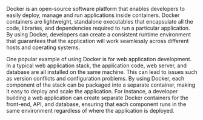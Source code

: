 

Docker is an open-source software platform that enables developers to easily deploy, manage and run applications inside containers. Docker containers are lightweight, standalone executables that encapsulate all the code, libraries, and dependencies required to run a particular application. By using Docker, developers can create a consistent runtime environment that guarantees that the application will work seamlessly across different hosts and operating systems.

One popular example of using Docker is for web application development. In a typical web application stack, the application code, web server, and database are all installed on the same machine. This can lead to issues such as version conflicts and configuration problems. By using Docker, each component of the stack can be packaged into a separate container, making it easy to deploy and scale the application. For instance, a developer building a web application can create separate Docker containers for the front-end, API, and database, ensuring that each component runs in the same environment regardless of where the application is deployed.